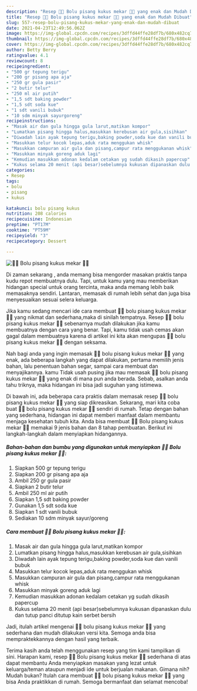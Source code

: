 ```yaml
---
description: "Resep 🍌🍌 Bolu pisang kukus mekar 🍌🍌 yang enak dan Mudah Dibuat"
title: "Resep 🍌🍌 Bolu pisang kukus mekar 🍌🍌 yang enak dan Mudah Dibuat"
slug: 557-resep-bolu-pisang-kukus-mekar-yang-enak-dan-mudah-dibuat
date: 2021-04-23T12:49:56.062Z
image: https://img-global.cpcdn.com/recipes/3dffd44ffe28df7b/680x482cq70/🍌🍌-bolu-pisang-kukus-mekar-🍌🍌-foto-resep-utama.jpg
thumbnail: https://img-global.cpcdn.com/recipes/3dffd44ffe28df7b/680x482cq70/🍌🍌-bolu-pisang-kukus-mekar-🍌🍌-foto-resep-utama.jpg
cover: https://img-global.cpcdn.com/recipes/3dffd44ffe28df7b/680x482cq70/🍌🍌-bolu-pisang-kukus-mekar-🍌🍌-foto-resep-utama.jpg
author: Betty Berry
ratingvalue: 4.1
reviewcount: 8
recipeingredient:
- "500 gr tepung terigu"
- "200 gr pisang apa aja"
- "250 gr gula pasir"
- "2 butir telur"
- "250 ml air putih"
- "1,5 sdt baking powder"
- "1,5 sdt soda kue"
- "1 sdt vanili bubuk"
- "10 sdm minyak sayurgoreng"
recipeinstructions:
- "Masak air dan gula hingga gula larut,matikan kompor"
- "Lumatkan pisang hingga halus,masukkan kerebusan air gula,sisihkan"
- "Diwadah lain ayak tepung terigu,baking powder,soda kue dan vanili bubuk"
- "Masukkan telur kocok lepas,aduk rata menggukan whisk"
- "Masukkan campuran air gula dan pisang,campur rata menggukanan whisk"
- "Masukkan minyak goreng aduk lagi"
- "Kemudian masukkan adonan kedalam cetakan yg sudah dikasih papercup"
- "Kukus selama 20 menit (api besar)sebelumnya kukusan dipanaskan dulu dan tutup panci ditutup kain serbet bersih"
categories:
- Resep
tags:
- bolu
- pisang
- kukus

katakunci: bolu pisang kukus 
nutrition: 208 calories
recipecuisine: Indonesian
preptime: "PT17M"
cooktime: "PT59M"
recipeyield: "3"
recipecategory: Dessert

---
```



![🍌🍌 Bolu pisang kukus mekar 🍌🍌](https://img-global.cpcdn.com/recipes/3dffd44ffe28df7b/680x482cq70/🍌🍌-bolu-pisang-kukus-mekar-🍌🍌-foto-resep-utama.jpg)

Di zaman  sekarang , anda memang bisa mengorder masakan praktis tanpa kudu repot membuatnya dulu. Tapi, untuk kamu yang mau memberikan hidangan special untuk orang tercinta, maka anda memang lebih baik memasaknya sendiri. Lantaran, memasak di rumah lebih sehat dan juga bisa menyesuaikan sesuai selera keluarga.

Jika kamu sedang mencari ide cara membuat 🍌🍌 bolu pisang kukus mekar 🍌🍌 yang nikmat dan sederhana,maka di sinilah tempatnya. Resep 🍌🍌 bolu pisang kukus mekar 🍌🍌  sebenarnya mudah dilakukan jika kamu membuatnya dengan cara yang benar. Tapi, kamu tidak usah cemas akan gagal dalam membuatnya 
karena di artikel ini kita akan mengupas 🍌🍌 bolu pisang kukus mekar 🍌🍌 dengan seksama.  



Nah bagi anda yang ingin memasak 🍌🍌 bolu pisang kukus mekar 🍌🍌 yang enak, ada beberapa langkah yang dapat dilakukan, pertama memilih jenis bahan, lalu penentuan bahan segar, sampai cara membuat dan menyajikannya. kamu Tidak usah pusing jika mau memasak 🍌🍌 bolu pisang kukus mekar 🍌🍌 yang enak di mana pun anda berada. Sebab, asalkan anda  tahu triknya, maka hidangan ini bisa jadi suguhan yang istimewa.

Di bawah ini, ada beberapa cara praktis  dalam memasak resep 🍌🍌 bolu pisang kukus mekar 🍌🍌 yang siap dikreasikan. Sekarang, mari kita coba buat 🍌🍌 bolu pisang kukus mekar 🍌🍌 sendiri di rumah. Tetap dengan bahan yang sederhana, hidangan ini dapat memberi manfaat dalam membantu menjaga kesehatan tubuh kita. Anda bisa membuat 🍌🍌 Bolu pisang kukus mekar 🍌🍌 memakai 9 jenis bahan dan 8 tahap pembuatan. Berikut ini langkah-langkah dalam menyiapkan hidangannya.

<!--inarticleads1-->

##### Bahan-bahan dan bumbu yang digunakan untuk menyiapkan 🍌🍌 Bolu pisang kukus mekar 🍌🍌:

1. Siapkan 500 gr tepung terigu
1. Siapkan 200 gr pisang apa aja
1. Ambil 250 gr gula pasir
1. Siapkan 2 butir telur
1. Ambil 250 ml air putih
1. Siapkan 1,5 sdt baking powder
1. Gunakan 1,5 sdt soda kue
1. Siapkan 1 sdt vanili bubuk
1. Sediakan 10 sdm minyak sayur/goreng




<!--inarticleads2-->

##### Cara membuat 🍌🍌 Bolu pisang kukus mekar 🍌🍌:

1. Masak air dan gula hingga gula larut,matikan kompor
1. Lumatkan pisang hingga halus,masukkan kerebusan air gula,sisihkan
1. Diwadah lain ayak tepung terigu,baking powder,soda kue dan vanili bubuk
1. Masukkan telur kocok lepas,aduk rata menggukan whisk
1. Masukkan campuran air gula dan pisang,campur rata menggukanan whisk
1. Masukkan minyak goreng aduk lagi
1. Kemudian masukkan adonan kedalam cetakan yg sudah dikasih papercup
1. Kukus selama 20 menit (api besar)sebelumnya kukusan dipanaskan dulu dan tutup panci ditutup kain serbet bersih




Jadi, itulah artikel mengenai  🍌🍌 bolu pisang kukus mekar 🍌🍌  yang sederhana dan mudah dilakukan versi kita. Semoga anda bisa mempraktekkannya dengan hasil yang terbaik. 

Terima kasih anda telah menggunakan resep yang tim kami tampilkan di sini. Harapan kami, resep  🍌🍌 Bolu pisang kukus mekar 🍌🍌 sederhana di atas dapat membantu Anda menyiapkan masakan yang lezat untuk keluarga/teman ataupun menjadi ide untuk berjualan makanan. Gimana nih? Mudah bukan? Itulah cara membuat 🍌🍌 bolu pisang kukus mekar 🍌🍌 yang bisa Anda praktikkan di rumah. Semoga bermanfaat dan selamat mencoba!

